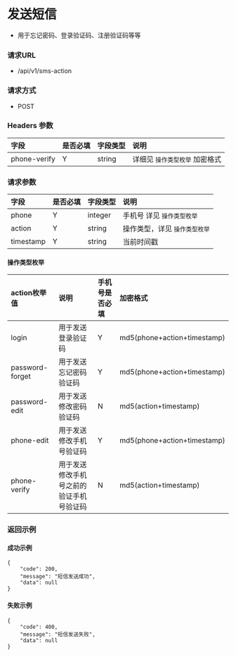 # 发送短信

* 用于忘记密码、登录验证码、注册验证码等等

### 请求URL

* /api/v1/sms-action

### 请求方式
* POST

### Headers 参数

| 字段           | 是否必填 | 字段类型   | 说明                |
|:-------------|:-----|:-------|:------------------|
| phone-verify | Y    | string | 详细见 `操作类型枚举` 加密格式 |

### 请求参数

| 字段        | 是否必填 | 字段类型    | 说明               |
|:----------|:-----|:--------|:-----------------|
| phone     | Y    | integer | 手机号 详见 `操作类型枚举`  |
| action    | Y    | string  | 操作类型，详见 `操作类型枚举` |
| timestamp | Y    | string  | 当前时间戳            |

#### 操作类型枚举
| action枚举值       | 说明                   | 手机号是否必填 | 加密格式                        |
|:----------------|:---------------------|:--------|:----------------------------|
| login           | 用于发送登录验证码            | Y       | md5(phone+action+timestamp) |
| password-forget | 用于发送忘记密码验证码          | Y       | md5(phone+action+timestamp) |
| password-edit   | 用于发送修改密码验证码          | N       | md5(action+timestamp)       |
| phone-edit      | 用于发送修改手机号验证码         | Y       | md5(phone+action+timestamp) |
| phone-verify    | 用于发送修改手机号之前的验证手机号验证码 | N       | md5(action+timestamp)       |

### 返回示例

#### 成功示例
```
{
    "code": 200,
    "message": "短信发送成功",
    "data": null
}
```
#### 失败示例
```
{
    "code": 400,
    "message": "短信发送失败",
    "data": null
}
```
